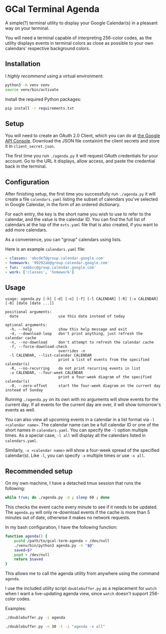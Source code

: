 # GCal Terminal Agenda

A simple(?) terminal utility to display your Google Calendar(s) in a pleasant way on your terminal.

You will need a terminal capable of interpreting 256-color codes, as the utility displays events
in terminal colors as close as possible to your own calendars' respective background colors.

## Installation

I *highly recommend* using a virtual environment:

```bash
python3 -m venv venv
source venv/bin/activate
```

Install the required Python packages:

```bash
pip install -r requirements.txt
```

## Setup

You will need to create an OAuth 2.0 Client, which you can do at [the Google API Console](https://console.developers.google.com/apis/credentials).
Download the JSON file containint the client secrets and store it in `client_secret.json`.

The first time you run `./agenda.py` it will request OAuth credentials for your account.
Go to the URL it displays, allow access, and paste the credential back in the terminal.

## Configuration

After finishing setup, the first time you successfully run `./agenda.py` it will create a file `calendars.yaml`
listing the subset of calendars you've selected in Google Calendar, in the form of an ordered dictionary.

For each entry, the key is the short name you wish to use to refer to the calendar, and the value is the calendar ID.
You can find the full list of calendars at the top of the `evts.yaml` file that is also created, if you want to add
more calendars.

As a convenience, you can "group" calendars using lists.

Here is an example `calendars.yaml` file:

```yaml
- classes: 'abcdef@group.calendar.google.com'
- homework: '99292ab@group.calendar.google.com'
- fun: 'aabbcc@group.calendar.google.com'
- work: ['classes', 'homework']
```

## Usage

```
usage: agenda.py [-h] [-d] [-n] [-f] [-l CALENDAR] [-R] [-x CALENDAR] [-0] [date [date ...]]

positional arguments:
  date                  use this date instead of today

optional arguments:
  -h, --help            show this help message and exit
  -d, --download-loop   don't print anything, just refresh the calendar cache
  -n, --no-download     don't attempt to refresh the calendar cache
  -f, --force-download-check
                        overrides -n
  -l CALENDAR, --list-calendar CALENDAR
                        print a list of events from the specified calendar(s)
  -R, --no-recurring    do not print recurring events in list
  -x CALENDAR, --four-week CALENDAR
                        print a four-week diagram of the specified calendar(s)
  -0, --zero-offset     start the four-week diagram on the current day instead of Sunday
```

Running `./agenda.py` on its own with no arguments will show events for the current day.
If all events for the current day are over, it will show tomorrow's events as well.

You can also view all upcoming events in a calendar in a list format via `-l <calendar name>`.
The calendar name can be a full calendar ID or one of the short names in `calendars.yaml`. You can
specify the `-l` option multiple times. As a special case, `-l all` will display all the calendars
listed in `calendars.yaml`.

Similarly, `-x <calendar name>` will show a four-week spread of the specified
calendar(s). Like `-l`, you can specify `-x` multiple times or use `-x all`.

## Recommended setup

On my own machine, I have a detached tmux session that runs the following:

```bash
while true; do ./agenda.py -d ; sleep 60 ; done
```

This checks the event cache every minute to see if it needs to be updated.
The `agenda.py` will only re-download events if the cache is more than 5 minutes out of date, otherwise it makes no network requests.

In my bash configuration, I have the following function:

```bash
function agenda() {
    pushd /path/to/gcal-term-agenda > /dev/null
    ./venv/bin/python3 agenda.py -n "$@"
    saved=$?
    popd > /dev/null
    return $saved
}
```

This allows me to call the agenda utility from anywhere using the command `agenda`.

I use the included utility script `doublebuffer.py` as a replacement for
`watch` when I want a live-updating agenda view, since `watch` doesn't support
256-color codes.

Examples:

```bash
./doublebuffer.py -i agenda
```

```bash
./doublebuffer.py -n 30 -t -i "agenda -x all"
```


